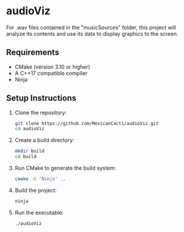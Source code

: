 # audioViz

For .wav files contained in the "musicSources" folder, this project will analyze its contents and use its data to display graphics to the screen.

## Requirements

- CMake (version 3.10 or higher)
- A C++17 compatible compiler
- Ninja

## Setup Instructions

1. Clone the repository:
    ```bash
    git clone https://github.com/MexicanCacti/audioViz.git
    cd audioViz
    ```

2. Create a build directory:
    ```bash
    mkdir build
    cd build
    ```

3. Run CMake to generate the build system:
    ```bash
    cmake -G "Ninja" ..
    ```

4. Build the project:
    ```bash
    ninja
    ```

5. Run the executable:
    ```bash
    ./audioViz
    ```
